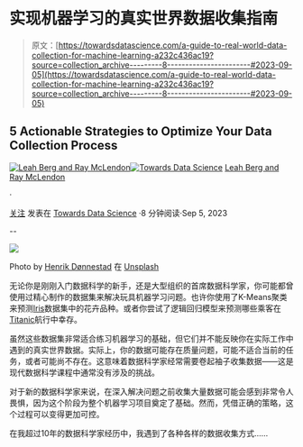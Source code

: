 # 实现机器学习的真实世界数据收集指南

> 原文：[https://towardsdatascience.com/a-guide-to-real-world-data-collection-for-machine-learning-a232c436ac19?source=collection_archive---------8-----------------------#2023-09-05](https://towardsdatascience.com/a-guide-to-real-world-data-collection-for-machine-learning-a232c436ac19?source=collection_archive---------8-----------------------#2023-09-05)

## 5 Actionable Strategies to Optimize Your Data Collection Process

[](https://medium.com/@DataScienceRebalanced?source=post_page-----a232c436ac19--------------------------------)[![Leah Berg and Ray McLendon](../Images/549a5697ea857af5a0f9f7905e2819b1.png)](https://medium.com/@DataScienceRebalanced?source=post_page-----a232c436ac19--------------------------------)[](https://towardsdatascience.com/?source=post_page-----a232c436ac19--------------------------------)[![Towards Data Science](../Images/a6ff2676ffcc0c7aad8aaf1d79379785.png)](https://towardsdatascience.com/?source=post_page-----a232c436ac19--------------------------------) [Leah Berg and Ray McLendon](https://medium.com/@DataScienceRebalanced?source=post_page-----a232c436ac19--------------------------------)

·

[关注](https://medium.com/m/signin?actionUrl=https%3A%2F%2Fmedium.com%2F_%2Fsubscribe%2Fuser%2F52338acfb4b9&operation=register&redirect=https%3A%2F%2Ftowardsdatascience.com%2Fa-guide-to-real-world-data-collection-for-machine-learning-a232c436ac19&user=Leah+Berg+and+Ray+McLendon&userId=52338acfb4b9&source=post_page-52338acfb4b9----a232c436ac19---------------------post_header-----------) 发表在 [Towards Data Science](https://towardsdatascience.com/?source=post_page-----a232c436ac19--------------------------------) ·8 分钟阅读·Sep 5, 2023[](https://medium.com/m/signin?actionUrl=https%3A%2F%2Fmedium.com%2F_%2Fvote%2Ftowards-data-science%2Fa232c436ac19&operation=register&redirect=https%3A%2F%2Ftowardsdatascience.com%2Fa-guide-to-real-world-data-collection-for-machine-learning-a232c436ac19&user=Leah+Berg+and+Ray+McLendon&userId=52338acfb4b9&source=-----a232c436ac19---------------------clap_footer-----------)

--

[](https://medium.com/m/signin?actionUrl=https%3A%2F%2Fmedium.com%2F_%2Fbookmark%2Fp%2Fa232c436ac19&operation=register&redirect=https%3A%2F%2Ftowardsdatascience.com%2Fa-guide-to-real-world-data-collection-for-machine-learning-a232c436ac19&source=-----a232c436ac19---------------------bookmark_footer-----------)![](../Images/c8190cbcd11452de2e504422873c957d.png)

Photo by [Henrik Dønnestad](https://unsplash.com/@spaceboy?utm_source=medium&utm_medium=referral) 在 [Unsplash](https://unsplash.com/?utm_source=medium&utm_medium=referral)

无论你是刚刚入门数据科学的新手，还是大型组织的首席数据科学家，你可能都曾使用过精心制作的数据集来解决玩具机器学习问题。也许你使用了K-Means聚类来预测[Iris](https://en.wikipedia.org/wiki/Iris_flower_data_set)数据集中的花卉品种。或者你尝试了逻辑回归模型来预测哪些乘客在[Titanic](https://www.kaggle.com/competitions/titanic)航行中幸存。

虽然这些数据集非常适合练习机器学习的基础，但它们并不能反映你在实际工作中遇到的真实世界数据。实际上，你的数据可能存在质量问题，可能不适合当前的任务，或者可能尚不存在。这意味着数据科学家经常需要卷起袖子收集数据——这是现代数据科学课程中通常没有涉及的挑战。

对于新的数据科学家来说，在深入解决问题之前收集大量数据可能会感到非常令人畏惧，因为这个阶段为整个机器学习项目奠定了基础。然而，凭借正确的策略，这个过程可以变得更加可控。

在我超过10年的数据科学家经历中，我遇到了各种各样的数据收集方式……
